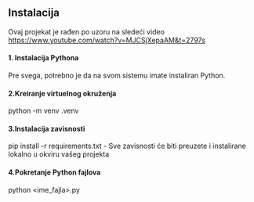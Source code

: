 ## Instalacija
Ovaj projekat je rađen po uzoru na sledeći video https://www.youtube.com/watch?v=MJCSjXepaAM&t=2797s
  #### 1. Instalacija Pythona
  Pre svega, potrebno je da na svom sistemu imate instaliran Python. <br>
  #### 2.Kreiranje virtuelnog okruženja
  python -m venv .venv
  #### 3.Instalacija zavisnosti
  pip install -r requirements.txt - Sve zavisnosti će biti preuzete i instalirane lokalno u okviru vašeg projekta
  #### 4.Pokretanje Python fajlova
  python <ime_fajla>.py


